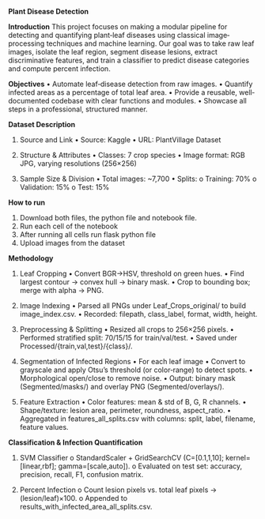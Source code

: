 **Plant Disease Detection**

**Introduction**
This project focuses on making a modular pipeline for detecting and quantifying plant‐leaf diseases using classical image‐processing techniques and machine learning. Our goal was to take raw leaf images, isolate the leaf region, segment disease lesions, extract discriminative features, and train a classifier to predict disease categories and compute percent infection.

**Objectives**
•	Automate leaf‐disease detection from raw images.
•	Quantify infected areas as a percentage of total leaf area.
•	Provide a reusable, well‐documented codebase with clear functions and modules.
•	Showcase all steps in a professional, structured manner.

**Dataset Description**
1. Source and Link
•	Source: Kaggle
•	URL: PlantVillage Dataset

 2. Structure & Attributes
•	Classes: 7 crop species 
•	Image format: RGB JPG, varying resolutions (256×256)

  3. Sample Size & Division
•	Total images: ~7,700
•	Splits:
o	Training: 70% 
o	Validation: 15% 
o	Test: 15% 

**How to run**
1. Download both files, the python file and notebook file.
2. Run each cell of the notebook
3. After running all cells run flask python file
4. Upload images from the dataset

**Methodology**
1. Leaf Cropping
•	Convert BGR→HSV, threshold on green hues.
•	Find largest contour → convex hull → binary mask. 
•	Crop to bounding box; merge with alpha → PNG.

2. Image Indexing
•	Parsed all PNGs under Leaf_Crops_original/ to build image_index.csv.
•	Recorded: filepath, class_label, format, width, height.

3. Preprocessing & Splitting
•	Resized all crops to 256×256 pixels.
•	Performed stratified split: 70/15/15 for train/val/test.
•	Saved under Processed/{train,val,test}/{class}/.

4. Segmentation of Infected Regions
•	For each leaf image
•	Convert to grayscale and apply Otsu’s threshold (or color‐range) to detect spots.
•	Morphological open/close to remove noise.
•	Output: binary mask (Segmented/masks/) and overlay PNG (Segmented/overlays/).

5. Feature Extraction
•	Color features: mean & std of B, G, R channels.
•	Shape/texture: lesion area, perimeter, roundness, aspect_ratio.
•	Aggregated in features_all_splits.csv with columns: split, label, filename, feature values.

**Classification & Infection Quantification**
1.	SVM Classifier
o	StandardScaler + GridSearchCV (C=[0.1,1,10]; kernel=[linear,rbf]; gamma=[scale,auto]).
o	Evaluated on test set: accuracy, precision, recall, F1, confusion matrix.

2.	Percent Infection
o	Count lesion pixels vs. total leaf pixels → (lesion/leaf)×100.
o	Appended to results_with_infected_area_all_splits.csv.





